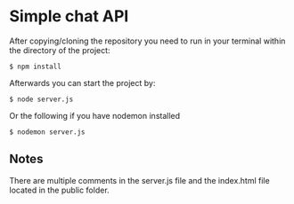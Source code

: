 # Simple chat API

After copying/cloning the repository you need to run in your terminal within the directory of the project:

```
$ npm install
```

Afterwards you can start the project by:
```
$ node server.js
```
Or the following if you have nodemon installed
```
$ nodemon server.js
```

## Notes
There are multiple comments in the server.js file and the index.html file located in the public folder.
